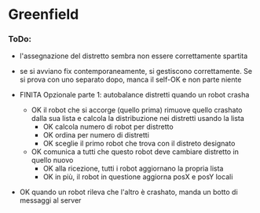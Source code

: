 # Greenfield

### ToDo:
- l'assegnazione del distretto sembra non essere correttamente spartita
- se si avviano fix contemporaneamente, si gestiscono correttamente.
Se si prova con uno separato dopo, manca il self-OK e non parte niente

- FINITA Opzionale parte 1: autobalance distretti quando un robot crasha
  - OK il robot che si accorge (quello prima) rimuove quello crashato dalla sua lista
  e calcola la distribuzione nei distretti usando la lista
    - OK calcola numero di robot per distretto
    - OK ordina per numero di distretti
    - OK sceglie il primo robot che trova con il distreto designato
  - OK comunica a tutti che questo robot deve cambiare distretto in quello nuovo
    - OK alla ricezione, tutti i robot aggiornano la propria lista
    - OK in più, il robot in questione aggiorna posX e posY locali

- OK quando un robot rileva che l'altro è crashato, manda un botto di messaggi al server